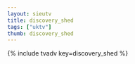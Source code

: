 ```yaml
--- 
layout: sieutv
title: discovery_shed
tags: ["uktv"]
thumb: discovery_shed
---
```

{% include tvadv key=discovery_shed %}
